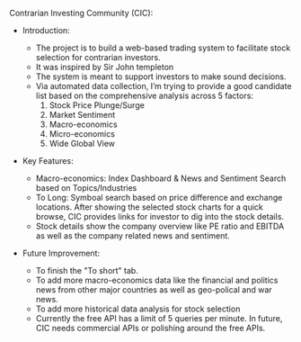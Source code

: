 Contrarian Investing Community (CIC): 

- Introduction:
  * The project is to build a web-based trading system to facilitate stock selection for contrarian investors.
  * It was inspired by Sir John templeton
  * The system is meant to support investors to make sound decisions. 
  * Via automated data collection, I’m trying to provide a good candidate list based on the comprehensive analysis across 5 factors:
    1) Stock Price Plunge/Surge
    2) Market Sentiment
    3) Macro-economics
    4) Micro-economics
    5) Wide Global View

- Key Features:
  * Macro-economics: Index Dashboard & News and Sentiment Search based on Topics/Industries
  * To Long: Symboal search based on price difference and exchange locations. After showing the selected stock charts for a quick browse, CIC provides links for investor to dig into the stock details.
  * Stock details show the company overview like PE ratio and EBITDA as well as the company related news and sentiment.

- Future Improvement:
  * To finish the "To short" tab.
  * To add more macro-economics data like the financial and politics news from other major countries as well as geo-polical and war news.
  * To add more historical data analysis for stock selection
  * Currently the free API has a limit of 5 queries per minute. In future, CIC needs commercial APIs or polishing around the free APIs.
